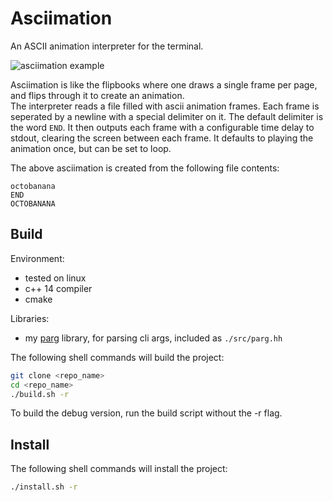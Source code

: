 # Asciimation
An ASCII animation interpreter for the terminal.  

![asciimation example](https://raw.githubusercontent.com/octobanana/asciimation/master/assets/octo.gif)

Asciimation is like the flipbooks where one draws a single frame per page, and flips through it to create an animation.  
The interpreter reads a file filled with ascii animation frames. Each frame is seperated by a newline with a special delimiter on it. The default delimiter is the word `END`. It then outputs each frame with a configurable time delay to stdout, clearing the screen between each frame. It defaults to playing the animation once, but can be set to loop.  

The above asciimation is created from the following file contents:  

    octobanana
    END
    OCTOBANANA

## Build
Environment:  
* tested on linux
* c++ 14 compiler
* cmake

Libraries:  
* my [parg](https://github.com/octobanana/parg) library, for parsing cli args, included as `./src/parg.hh`

The following shell commands will build the project:  
```bash
git clone <repo_name>
cd <repo_name>
./build.sh -r
```
To build the debug version, run the build script without the -r flag.  

## Install
The following shell commands will install the project:  
```bash
./install.sh -r
```
